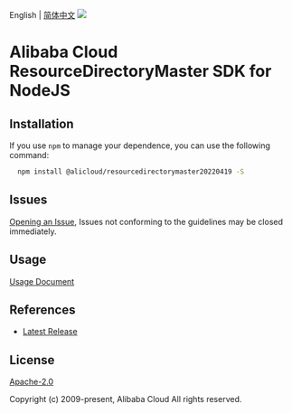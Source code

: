 English | [简体中文](README-CN.md)
![](https://aliyunsdk-pages.alicdn.com/icons/AlibabaCloud.svg)

# Alibaba Cloud ResourceDirectoryMaster SDK for NodeJS

## Installation
If you use `npm` to manage your dependence, you can use the following command:

```sh
  npm install @alicloud/resourcedirectorymaster20220419 -S
```

## Issues
[Opening an Issue](https://github.com/aliyun/alibabacloud-typescript-sdk/issues/new), Issues not conforming to the guidelines may be closed immediately.

## Usage
[Usage Document](https://github.com/aliyun/alibabacloud-typescript-sdk/blob/master/docs/Usage-EN.md#quick-examples)

## References
* [Latest Release](https://github.com/aliyun/alibabacloud-typescript-sdk/)

## License
[Apache-2.0](http://www.apache.org/licenses/LICENSE-2.0)

Copyright (c) 2009-present, Alibaba Cloud All rights reserved.
